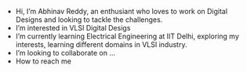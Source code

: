 -  Hi, I’m Abhinav Reddy, an enthusiant who loves to work on Digital Designs and looking to tackle the challenges. 
-  I’m interested in VLSI Digital Desigs
-  I’m currently learning Electrical Engineering at IIT Delhi, exploring my interests, learning different domains in VLSI industry.
-  I’m looking to collaborate on ...
-  How to reach me 

<!---
abhinavreddy17/abhinavreddy17 is a ✨ special ✨ repository because its `README.md` (this file) appears on your GitHub profile.
You can click the Preview link to take a look at your changes.
--->
